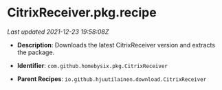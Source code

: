 # CitrixReceiver.pkg.recipe

_Last updated 2021-12-23 19:58:08Z_

- **Description**: Downloads the latest CitrixReceiver version and extracts the package.

- **Identifier**: `com.github.homebysix.pkg.CitrixReceiver`

- **Parent Recipes**: `io.github.hjuutilainen.download.CitrixReceiver`